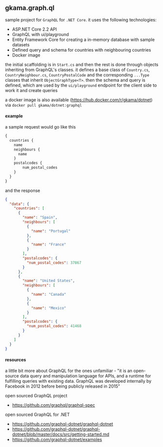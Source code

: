 ## gkama.graph.ql
sample project for `GraphQL` for `.NET Core`. it uses the following technologies:

- ASP.NET Core 2.2 API
- GraphQL with ui/playground
- Entity Framework Core for creating a in-memory database with sample datasets
- Defined query and schema for countries with neighbouring countries
- Docker image

the initial scaffolding is in `Start.cs` and then the rest is done through objects inheriting from GraphQL's classes. it defines a base class of `Country.cs`, `CountryNeighbour.cs`, `CountryPostalCode` and the corresponding `...Type` classes that inherit `ObjectGraphType<T>`. then the schema and query is defined, which are used by the `ui/playground` endpoint for the client side to work it and create queries

a docker image is also available (https://hub.docker.com/r/gkama/dotnet) via `docker pull gkama/dotnet:graphql`

#### example
a sample request would go like this

``` graphql
{
  countries {
    name
    neighbours {
      name
    }
    postalcodes {
        num_postal_codes
    }
  }
}
```

and the response

```json
{
  "data": {
    "countries": [
      {
        "name": "Spain",
        "neighbours": [
          {
            "name": "Portugal"
          },
          {
            "name": "France"
          }
        ],
        "postalcodes": {
          "num_postal_codes": 37867
        }
      },
      {
        "name": "United States",
        "neighbours": [
          {
            "name": "Canada"
          },
          {
            "name": "Mexico"
          }
        ],
        "postalcodes": {
          "num_postal_codes": 41468
        }
      }
    ]
  }
}
```

#### resources
a little bit more about GraphQL for the ones unfamiliar - "it is an open-source data query and manipulation language for APIs, and a runtime for fulfilling queries with existing data. GraphQL was developed internally by Facebook in 2012 before being publicly released in 2015"

open sourced GraphQL project
- https://github.com/graphql/graphql-spec

open sourced GraphQL for .NET
- https://github.com/graphql-dotnet/graphql-dotnet
- https://github.com/graphql-dotnet/graphql-dotnet/blob/master/docs/src/getting-started.md
- https://github.com/graphql-dotnet/examples
